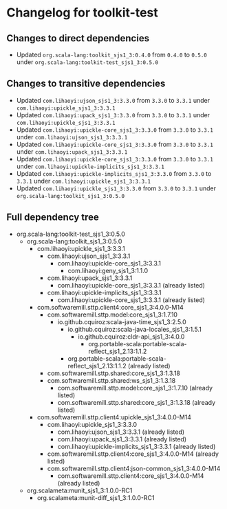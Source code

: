 # Changelog for toolkit-test

## Changes to direct dependencies
 - Updated `org.scala-lang:toolkit_sjs1_3:0.4.0` from `0.4.0` to `0.5.0` under `org.scala-lang:toolkit-test_sjs1_3:0.5.0`

## Changes to transitive dependencies
 - Updated `com.lihaoyi:ujson_sjs1_3:3.3.0` from `3.3.0` to `3.3.1` under `com.lihaoyi:upickle_sjs1_3:3.3.1`
 - Updated `com.lihaoyi:upack_sjs1_3:3.3.0` from `3.3.0` to `3.3.1` under `com.lihaoyi:upickle_sjs1_3:3.3.1`
 - Updated `com.lihaoyi:upickle-core_sjs1_3:3.3.0` from `3.3.0` to `3.3.1` under `com.lihaoyi:ujson_sjs1_3:3.3.1`
 - Updated `com.lihaoyi:upickle-core_sjs1_3:3.3.0` from `3.3.0` to `3.3.1` under `com.lihaoyi:upack_sjs1_3:3.3.1`
 - Updated `com.lihaoyi:upickle-core_sjs1_3:3.3.0` from `3.3.0` to `3.3.1` under `com.lihaoyi:upickle-implicits_sjs1_3:3.3.1`
 - Updated `com.lihaoyi:upickle-implicits_sjs1_3:3.3.0` from `3.3.0` to `3.3.1` under `com.lihaoyi:upickle_sjs1_3:3.3.1`
 - Updated `com.lihaoyi:upickle_sjs1_3:3.3.0` from `3.3.0` to `3.3.1` under `org.scala-lang:toolkit_sjs1_3:0.5.0`

## Full dependency tree

 - org.scala-lang:toolkit-test_sjs1_3:0.5.0
   - org.scala-lang:toolkit_sjs1_3:0.5.0
     - com.lihaoyi:upickle_sjs1_3:3.3.1
       - com.lihaoyi:ujson_sjs1_3:3.3.1
         - com.lihaoyi:upickle-core_sjs1_3:3.3.1
           - com.lihaoyi:geny_sjs1_3:1.1.0
       - com.lihaoyi:upack_sjs1_3:3.3.1
         - com.lihaoyi:upickle-core_sjs1_3:3.3.1 (already listed)
       - com.lihaoyi:upickle-implicits_sjs1_3:3.3.1
         - com.lihaoyi:upickle-core_sjs1_3:3.3.1 (already listed)
     - com.softwaremill.sttp.client4:core_sjs1_3:4.0.0-M14
       - com.softwaremill.sttp.model:core_sjs1_3:1.7.10
         - io.github.cquiroz:scala-java-time_sjs1_3:2.5.0
           - io.github.cquiroz:scala-java-locales_sjs1_3:1.5.1
             - io.github.cquiroz:cldr-api_sjs1_3:4.0.0
               - org.portable-scala:portable-scala-reflect_sjs1_2.13:1.1.2
           - org.portable-scala:portable-scala-reflect_sjs1_2.13:1.1.2 (already listed)
       - com.softwaremill.sttp.shared:core_sjs1_3:1.3.18
       - com.softwaremill.sttp.shared:ws_sjs1_3:1.3.18
         - com.softwaremill.sttp.model:core_sjs1_3:1.7.10 (already listed)
         - com.softwaremill.sttp.shared:core_sjs1_3:1.3.18 (already listed)
     - com.softwaremill.sttp.client4:upickle_sjs1_3:4.0.0-M14
       - com.lihaoyi:upickle_sjs1_3:3.3.0
         - com.lihaoyi:ujson_sjs1_3:3.3.1 (already listed)
         - com.lihaoyi:upack_sjs1_3:3.3.1 (already listed)
         - com.lihaoyi:upickle-implicits_sjs1_3:3.3.1 (already listed)
       - com.softwaremill.sttp.client4:core_sjs1_3:4.0.0-M14 (already listed)
       - com.softwaremill.sttp.client4:json-common_sjs1_3:4.0.0-M14
         - com.softwaremill.sttp.client4:core_sjs1_3:4.0.0-M14 (already listed)
   - org.scalameta:munit_sjs1_3:1.0.0-RC1
     - org.scalameta:munit-diff_sjs1_3:1.0.0-RC1
